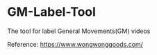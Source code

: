 # GM-Label-Tool
The tool for label General Movements(GM) videos

Reference: https://www.wongwonggoods.com/
